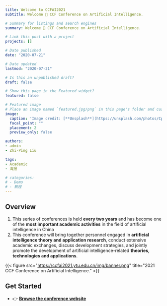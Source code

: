 ```yaml
---
title: Welcome to CCFAI2021
subtitle: Welcome 👋 CCF Conference on Artificial Intelligence.

# Summary for listings and search engines
summary: Welcome 👋 CCF Conference on Artificial Intelligence.

# Link this post with a project
projects: []

# Date published
date: "2020-07-21"

# Date updated
lastmod: "2020-07-21"

# Is this an unpublished draft?
draft: false

# Show this page in the Featured widget?
featured: false

# Featured image
# Place an image named `featured.jpg/png` in this page's folder and customize its options here.
image:
  caption: 'Image credit: [**Unsplash**](https://unsplash.com/photos/CpkOjOcXdUY)'
  focal_point: ""
  placement: 2
  preview_only: false

authors:
- admin
- Zhi-Ping Liu

tags:
- Academic
- 海报

# categories:
# - Demo
# - 教程
---
```


## Overview

1. This series of conferences is held **every two years** and has become one of the **most important academic activities** in the field of artificial intelligence in China
2. This conference will bring together personnel engaged in **artificial intelligence theory and application research**, conduct extensive academic exchanges, discuss development strategies, and jointly promote the development of artificial intelligence-related **theories, technologies and applications**.

{{< figure src="https://ccfai2021.ytu.edu.cn/img/banner.png" title="2021 CCF Conference on Artificial Intelligence." >}}

## Get Started

- 👉 [**Browse the conference website**](https://ccfai2021.ytu.edu.cn/index.htm)


